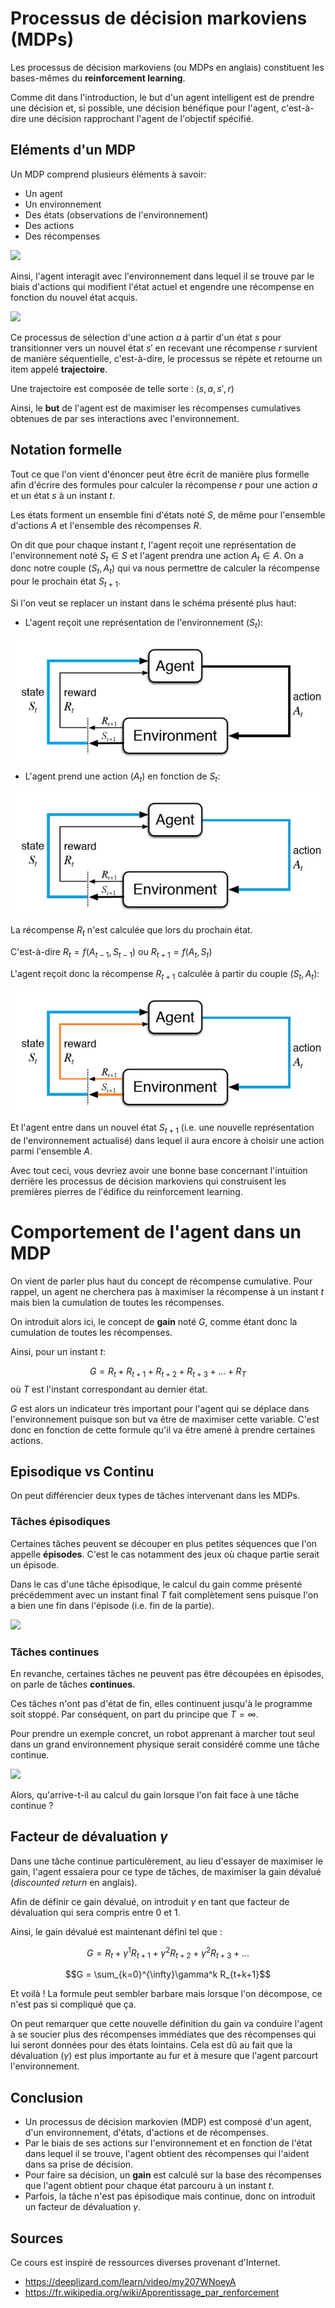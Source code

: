 # Processus de décision markoviens (MDPs)

Les processus de décision markoviens (ou MDPs en anglais) constituent les bases-mêmes du **reinforcement learning**.

Comme dit dans l'introduction, le but d'un agent intelligent est de prendre une décision et, si possible, une décision bénéfique pour l'agent, c'est-à-dire une décision rapprochant l'agent de l'objectif spécifié.

## Eléments d'un MDP

Un MDP comprend plusieurs éléments à savoir:
* Un agent
* Un environnement
* Des états (observations de l'environnement)
* Des actions
* Des récompenses

<img src="https://www.kdnuggets.com/images/mathworks-reinforcement-learning-fig1-543.jpg">

Ainsi, l'agent interagit avec l'environnement dans lequel il se trouve par le biais d'actions qui modifient l'état actuel et engendre une récompense en fonction du nouvel état acquis.

<img src="https://www.kdnuggets.com/images/reinforcement-learning-fig1-700.jpg">

Ce processus de sélection d'une action $a$ à partir d'un état $s$ pour transitionner vers un nouvel état $s'$ en recevant une récompense $r$ survient de manière séquentielle, c'est-à-dire, le processus se répète et retourne un item appelé **trajectoire**.

Une trajectoire est composée de telle sorte : $(s, a, s', r)$

Ainsi, le **but** de l'agent est de maximiser les récompenses cumulatives obtenues de par ses interactions avec l'environnement.

## Notation formelle

Tout ce que l'on vient d'énoncer peut être écrit de manière plus formelle afin d'écrire des formules pour calculer la récompense $r$ pour une action $a$ et un état $s$ à un instant $t$.

Les états forment un ensemble fini d'états noté $S$, de même pour l'ensemble d'actions $A$ et l'ensemble des récompenses $R$.

On dit que pour chaque instant $t$, l'agent reçoit une représentation de l'environnement noté $S_{t} \in S$ et l'agent prendra une action $A_{t} \in A$. On a donc notre couple $(S_{t}, A_{t})$ qui va nous permettre de calculer la récompense pour le prochain état $S_{t+1}$.

Si l'on veut se replacer un instant dans le schéma présenté plus haut:
* L'agent reçoit une représentation de l'environnement ($S_{t}$):

<img src="./src/rl_3_1.png">

* L'agent prend une action ($A_{t}$) en fonction de $S_{t}$:

<img src="./src/rl_3_2.jpg">

La récompense $R_{t}$ n'est calculée que lors du prochain état.

C'est-à-dire $R_t = f(A_{t-1}, S_{t-1})$ ou $R_{t+1} = f(A_{t}, S_{t})$

L'agent reçoit donc la récompense $R_{t+1}$ calculée à partir du couple $(S_{t}, A_{t})$:

<img src="./src/rl_3_3.png">

Et l'agent entre dans un nouvel état $S_{t+1}$ (i.e. une nouvelle représentation de l'environnement actualisé) dans lequel il aura encore à choisir une action parmi l'ensemble $A$.

Avec tout ceci, vous devriez avoir une bonne base concernant l'intuition derrière les processus de décision markoviens qui construisent les premières pierres de l'édifice du reinforcement learning.

# Comportement de l'agent dans un MDP

On vient de parler plus haut du concept de récompense cumulative. Pour rappel, un agent ne cherchera pas à maximiser la récompense à un instant $t$ mais bien la cumulation de toutes les récompenses.

On introduit alors ici, le concept de **gain** noté $G$, comme étant donc la cumulation de toutes les récompenses.

Ainsi, pour un instant $t$:

$$G = R_t + R_{t+1} + R_{t+2} + R_{t+3} + ... + R_T$$
où $T$ est l'instant correspondant au dernier état.

$G$ est alors un indicateur très important pour l'agent qui se déplace dans l'environnement puisque son but va être de maximiser cette variable. C'est donc en fonction de cette formule qu'il va être amené à prendre certaines actions.

## Episodique vs Continu

On peut différencier deux types de tâches intervenant dans les MDPs.

### Tâches épisodiques

Certaines tâches peuvent se découper en plus petites séquences que l'on appelle **épisodes**. C'est le cas notamment des jeux où chaque partie serait un épisode.

Dans le cas d'une tâche épisodique, le calcul du gain comme présenté précédemment avec un instant final $T$ fait complètement sens puisque l'on a bien une fin dans l'épisode (i.e. fin de la partie).

<img src="https://mario.wiki.gallery/images/d/d1/Fireworks.gif">

### Tâches continues

En revanche, certaines tâches ne peuvent pas être découpées en épisodes, on parle de tâches **continues**.

Ces tâches n'ont pas d'état de fin, elles continuent jusqu'à le programme soit stoppé. Par conséquent, on part du principe que $T = \infty$.

Pour prendre un exemple concret, un robot apprenant à marcher tout seul dans un grand environnement physique serait considéré comme une tâche continue.

<img src="https://miro.medium.com/max/700/1*-5XOp7v7ZVIa_DCTl1FicA.gif">

Alors, qu'arrive-t-il au calcul du gain lorsque l'on fait face à une tâche continue ?

## Facteur de dévaluation $\gamma$

Dans une tâche continue particulèrement, au lieu d'essayer de maximiser le gain, l'agent essaiera pour ce type de tâches, de maximiser la gain dévalué (*discounted return* en anglais).

Afin de définir ce gain dévalué, on introduit $\gamma$ en tant que facteur de dévaluation qui sera compris entre $0$ et $1$.

Ainsi, le gain dévalué est maintenant défini tel que :

$$G = R_t + \gamma^1 R_{t+1} +  \gamma^2 R_{t+2} +  \gamma^2 R_{t+3} + ...$$

$$G = \sum_{k=0}^{\infty}\gamma^k R_{t+k+1}$$

Et voilà ! La formule peut sembler barbare mais lorsque l'on décompose, ce n'est pas si compliqué que ça.

On peut remarquer que cette nouvelle définition du gain va conduire l'agent à se soucier plus des récompenses immédiates que des récompenses qui lui seront données pour des états lointains. Cela est dû au fait que la dévaluation ($\gamma$) est plus importante au fur et à mesure que l'agent parcourt l'environnement.

## Conclusion

* Un processus de décision markovien (MDP) est composé d'un agent, d'un environnement, d'états, d'actions et de récompenses.
* Par le biais de ses actions sur l'environnement et en fonction de l'état dans lequel il se trouve, l'agent obtient des récompenses qui l'aident dans sa prise de décision.
* Pour faire sa décision, un **gain** est calculé sur la base des récompenses que l'agent obtient pour chaque état parcouru à un instant $t$.
* Parfois, la tâche n'est pas épisodique mais continue, donc on introduit un facteur de dévaluation $\gamma$.

## Sources

Ce cours est inspiré de ressources diverses provenant d'Internet.
* https://deeplizard.com/learn/video/my207WNoeyA
* https://fr.wikipedia.org/wiki/Apprentissage_par_renforcement


